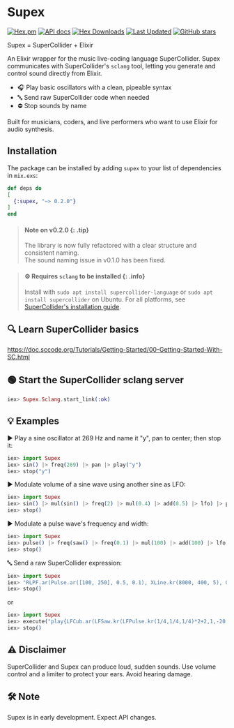 # Supex

[![Hex.pm](https://img.shields.io/hexpm/v/supex.svg)](https://hex.pm/packages/supex)
[![API docs](https://img.shields.io/hexpm/v/supex.svg?label=hexdocs "API docs")](https://hexdocs.pm/supex)
[![Hex Downloads](https://img.shields.io/hexpm/dt/supex)](https://hex.pm/packages/supex)
[![Last Updated](https://img.shields.io/github/last-commit/alexisruccius/supex.svg)](https://github.com/alexisruccius/supex/commits/master)
[![GitHub stars](https://img.shields.io/github/stars/alexisruccius/supex.svg)](https://github.com/alexisruccius/supex/stargazers)

Supex = SuperCollider + Elixir

An Elixir wrapper for the music live-coding language SuperCollider.
Supex communicates with SuperCollider's `sclang` tool, letting you generate and control sound directly from Elixir.

- 🎧 Play basic oscillators with a clean, pipeable syntax
- 🔤 Send raw SuperCollider code when needed
- ⛔ Stop sounds by name

Built for musicians, coders, and live performers who want to use Elixir for audio synthesis.

## Installation

The package can be installed by adding `supex` to your list of dependencies in `mix.exs`:

```elixir
def deps do
[
  {:supex, "~> 0.2.0"}
]
end
```

  > #### Note on v0.2.0 {: .tip}
  > The library is now fully refactored with a clear structure and consistent naming.  
  > The sound naming issue in v0.1.0 has been fixed.

  > #### ⚙ Requires `sclang` to be installed {: .info}
  > Install with `sudo apt install supercollider-language` or `sudo apt install supercollider` on Ubuntu.
  > For all platforms, see [SuperCollider's installation guide](https://supercollider.github.io/downloads.html).

## 🔍 Learn SuperCollider basics

https://doc.sccode.org/Tutorials/Getting-Started/00-Getting-Started-With-SC.html

## 🟢 Start the SuperCollider sclang server

```elixir
iex> Supex.Sclang.start_link(:ok)
```

## 💡 Examples

▶ Play a sine oscillator at 269 Hz and name it "y", pan to center; then stop it:

```elixir
iex> import Supex
iex> sin() |> freq(269) |> pan |> play("y")
iex> stop("y")
```

▶ Modulate volume of a sine wave using another sine as LFO:

```elixir
iex> import Supex
iex> sin() |> mul(sin() |> freq(2) |> mul(0.4) |> add(0.5) |> lfo) |> pan |> play
iex> stop()
```

▶ Modulate a pulse wave's frequency and width:

```elixir
iex> import Supex
iex> pulse() |> freq(saw() |> freq(0.1) |> mul(100) |> add(100) |> lfo) |> width(sin() |> freq(6) |> mul(0.5) |> add(0.5) |> lfo) |> pan |> play
iex> stop()
```

🔤 Send a raw SuperCollider expression:

```elixir
iex> import Supex
iex> "RLPF.ar(Pulse.ar([100, 250], 0.5, 0.1), XLine.kr(8000, 400, 5), 0.05)" |> pan |> play
iex> stop()
```
or

```elixir
iex> import Supex
iex> execute("play{LFCub.ar(LFSaw.kr(LFPulse.kr(1/4,1/4,1/4)*2+2,1,-20,50))+(WhiteNoise.ar(LFPulse.kr(4,0,LFPulse.kr(1,3/4)/4+0.05))/8)!2}")
iex> stop()
```

## ⚠️ Disclaimer

SuperCollider and Supex can produce loud, sudden sounds.
Use volume control and a limiter to protect your ears.
Avoid hearing damage.

## 🛠️ Note

Supex is in early development.
Expect API changes.
